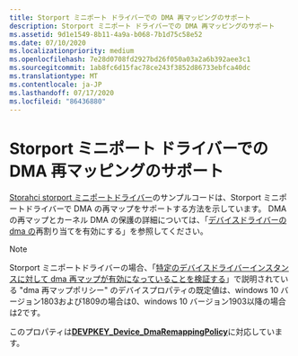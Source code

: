 ```yaml
---
title: Storport ミニポート ドライバーでの DMA 再マッピングのサポート
description: Storport ミニポート ドライバーでの DMA 再マッピングのサポート
ms.assetid: 9d1e1549-8b11-4a9a-b068-7b1d75c58e52
ms.date: 07/10/2020
ms.localizationpriority: medium
ms.openlocfilehash: 7e28d0708fd2927bd26f050a03a2a6b392aee3c1
ms.sourcegitcommit: 1ab8fc6d15fac78ce243f3852d86733ebfca40dc
ms.translationtype: MT
ms.contentlocale: ja-JP
ms.lasthandoff: 07/17/2020
ms.locfileid: "86436880"
---
```

# <a name="dma-remapping-support-in-storport-miniport-drivers"></a>Storport ミニポート ドライバーでの DMA 再マッピングのサポート

[Storahci storport ミニポートドライバー](https://github.com/microsoft/Windows-driver-samples/tree/master/storage/miniports/storahci)のサンプルコードは、Storport ミニポートドライバーで DMA の再マップをサポートする方法を示しています。 DMA の再マップとカーネル DMA の保護の詳細については、「[デバイスドライバーの dma の](https://docs.microsoft.com/windows-hardware/drivers/pci/enabling-dma-remapping-for-device-drivers)再割り当てを有効にする」を参照してください。

> [!NOTE]
>
> Storport ミニポートドライバーの場合、「[特定のデバイスドライバーインスタンスに対して dma 再マップが有効になっていることを検証する](https://docs.microsoft.com/windows-hardware/drivers/pci/enabling-dma-remapping-for-device-drivers#validating-that-dma-remapping-is-enabled-for-a-specific-device-driver-instance)」で説明されている "dma 再マップポリシー" のデバイスプロパティの既定値は、windows 10 バージョン1803および1809の場合は0、windows 10 バージョン1903以降の場合は2です。

このプロパティは[**DEVPKEY_Device_DmaRemappingPolicy**](../install/devpkey-device-dmaremappingpolicy.md)に対応しています。
